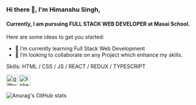 ### Hi there 👋, I'm Himanshu Singh,
#### Currently, I am pursuing FULL STACK WEB DEVELOPER at Masai School.

Here are some ideas to get you started:

- 🌱 I’m currently learning Full Stack Web Development
- 👯 I’m looking to collaborate on any Project which enhance my skills.


Skills: HTML / CSS / JS / REACT / REDUX / TYPESCRIPT 
 


[<img src='https://cdn.jsdelivr.net/npm/simple-icons@3.0.1/icons/github.svg' alt='github' height='30'>](https://github.com/https://github.com/Himanshu5296) 
[<img src='https://cdn.jsdelivr.net/npm/simple-icons@3.0.1/icons/linkedin.svg' alt='linkedin' height='30'>](https://www.linkedin.com/in/https://www.linkedin.com/in/himanshusingh52//)   

![Anurag's GitHub stats](https://github-readme-stats.vercel.app/api?username=Himanshu5296&show_icons=true)
